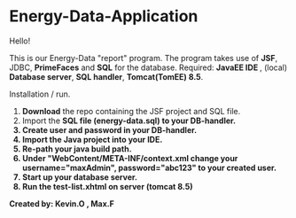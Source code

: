 # Energy-Data-Application
Hello!

This is our Energy-Data "report" program. The program takes use of <b>JSF</b>, JDBC</b>, <b>PrimeFaces</b> and <b>SQL</b> for the database.
Required: <b>JavaEE IDE </b>, (local) <b>Database server</b>, <b>SQL handler</b>, <b>Tomcat(TomEE) 8.5</b>.

Installation / run.

1. <b>Download</b> the repo containing the JSF project and SQL file.
2. Import the <b>SQL file (energy-data.sql) to your DB-handler.
3. Create <b>user and password</b> in your DB-handler.
4. Import the <b>Java project</b> into your IDE.
5. Re-path your <b>java build path</b>.
6. Under "WebContent/META-INF/context.xml change your <b>username="maxAdmin"</b>, <b>password="abc123"</b> to your created user.
7. Start up your <b>database server</b>.
8. Run the <b>test-list.xhtml</b> on server (tomcat 8.5)



Created by: Kevin.O , Max.F
